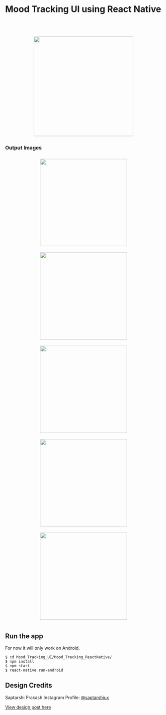 # Mood Tracking UI using React Native
<br><br>

<p align="center">
<img style="padding:4px" src="/output/output.gif" width="320"/>
</p>

### Output Images
<p align="center">
  <img style="padding:10px" src="/output/awful_output.png" width="280" />
  <img style="padding:10px" src="/output/bad_output.png" width="280" /> 
  <img style="padding:10px" src="/output/okay_output.png" width="280" />
  <img style="padding:10px" src="/output/good_output.png" width="280" />
  <img style="padding:10px" src="/output/great_output.png" width="280" />
</p>

## Run the app
For now it will only work on Android.
```
$ cd Mood_Tracking_UI/Mood_Tracking_ReactNative/
$ npm install
$ npm start
$ react-native run-android
```

## Design Credits
Saptarshi Prakash
Instagram Profile: [@saptarshiux](https://instagram.com/saptarshiux?igshid=1bx0v75j6fjih)

[View design post here](https://www.instagram.com/p/B8ZNF4VjMv9/?igshid=1dya3zxr8wk0n)
